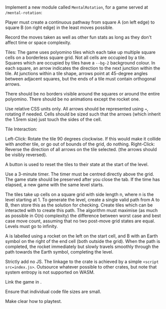 Implement a new module called `MentalRotation`, for a game served at `/mental-rotation`:

Player must create a continuous pathway from square A (on left edge) to square B (on right edge) in the least moves possible.

Record the moves taken as well as other fun stats as long as they don't affect time or space complexity.

Tiles: The game uses polyomino tiles which each take up multiple square cells on a borderless square grid. Not all cells are occupied by a tile. Squares which are occupied by tiles have a `--bg-2` background colour. In each square, an arrow indicates the direction to the next junction within the tile. At junctions within a tile shape, arrows point at 45-degree angles between adjacent squares, but the ends of a tile must contain orthogonal arrows.

There should be no borders visible around the squares or around the entire polyomino. There should be no animations except the rocket one.

Use relative CSS units only. All arrows should be represented using `➔`, rotating if needed. Cells should be sized such that the arrows (which inherit the 1.5rem size) just touch the sides of the cell.

Tile Interaction:

Left-Click: Rotate the tile 90 degrees clockwise. If this would make it collide with another tile, or go out of bounds of the grid, do nothing.
Right-Click: Reverse the direction of all arrows on the tile selected. (the arrows should be visibly reversed).

A button is used to reset the tiles to their state at the start of the level.

 Use a 3-minute timer. The timer must be centred directly above the grid. The game state should be preserved after you close the tab. If the time has elapsed, a new game with the same level starts.

The tiles take up cells on a square grid with side length n, where n is the level starting at 1. To generate the level, create a single valid path from A to B, then store this as the solution for checking. Create tiles which can be interacted with to create this path.  The algorithm must maximise (as much as possible in O(n) complexity) the difference between worst case and best case move count, assuming that no two post-move grid states are equal. Levels must go to infinity.

A is labelled using a rocket on the left on the start cell, and B with an Earth symbol on the right of the end cell (both outside the grid). When the path is completed, the rocket immediately but slowly travels smoothly through the path towards the Earth symbol, completing the level.

Strictly add no JS. The linkage to the crate is achieved by a simple `<script src=index.js>`. Outsource whatever possible to other crates, but note that system entropy is not supported on WASM.

Link the game in [](../../static/index.html).

Ensure that individual code file sizes are small.

Make clear how to playtest.
